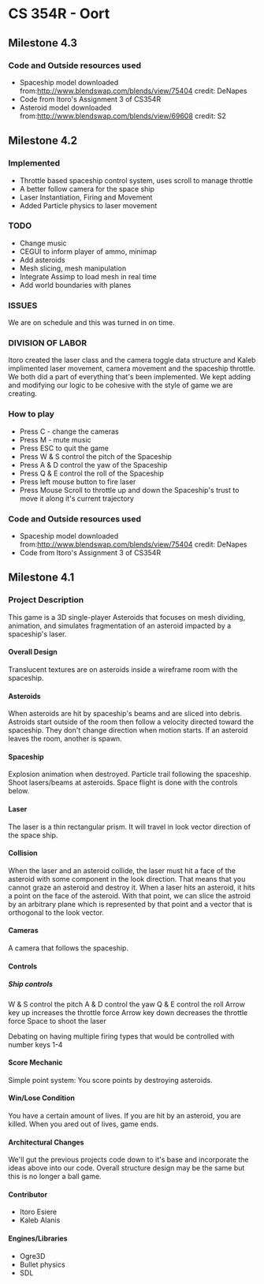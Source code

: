 # CS 354R - Oort

## Milestone 4.3

### Code and Outside resources used
* Spaceship model downloaded from:http://www.blendswap.com/blends/view/75404 credit: DeNapes
* Code from Itoro's Assignment 3 of CS354R
* Asteroid model downloaded from:http://www.blendswap.com/blends/view/69608 credit: S2

## Milestone 4.2

### Implemented
* Throttle based spaceship control system, uses scroll to manage throttle
* A better follow camera for the space ship
* Laser Instantiation, Firing and Movement
* Added Particle physics to laser movement

### TODO
* Change music
* CEGUI to inform player of ammo, minimap
* Add asteroids
* Mesh slicing, mesh manipulation
* Integrate Assimp to load mesh in real time
* Add world boundaries with planes

### ISSUES
We are on schedule and this was turned in on time.

### DIVISION OF LABOR
Itoro created the laser class and the camera toggle data structure and Kaleb implimented laser movement, camera movement and the spaceship throttle. 
We both did a part of everything that's been implemented. We kept adding and modifying our logic to be cohesive with the style of game we are creating.

### How to play
* Press C - change the cameras
* Press M - mute music
* Press ESC to quit the game
* Press W & S control the pitch of the Spaceship
* Press A & D control the yaw  of the Spaceship
* Press Q & E control the roll of the Spaceship
* Press left mouse button to fire laser
* Press Mouse Scroll to throttle up and down the Spaceship's trust to move it along it's current trajectory


### Code and Outside resources used
* Spaceship model downloaded from:http://www.blendswap.com/blends/view/75404 credit: DeNapes
* Code from Itoro's Assignment 3 of CS354R

## Milestone 4.1

### Project Description

This game is a 3D single-player Asteroids that focuses on mesh dividing, animation, and simulates fragmentation of an asteroid impacted by a spaceship's laser.

#### Overall Design

Translucent textures are on asteroids inside a wireframe room with the spaceship. 

#### Asteroids

When asteroids are hit by spaceship's beams and are sliced into debris. Astroids start outside of the room then follow a velocity directed toward the spaceship. They don't change direction when motion starts. If an asteroid leaves the room, another is spawn. 

#### Spaceship

Explosion animation when destroyed. Particle trail following the spaceship. Shoot lasers/beams at asteroids. Space flight is done with the controls below. 

#### Laser

The laser is a thin rectangular prism. It will travel in look vector direction of the space ship. 

#### Collision

When the laser and an asteroid collide, the laser must hit a face of the asteroid with some component in the look direction. That means that you cannot graze an asteroid and destroy it. When a laser hits an asteroid, it hits a point on the face of the asteroid. With that point, we can slice the astroid by an arbitrary plane which is represented by that point and a vector that is orthogonal to the look vector.

#### Cameras

A camera that follows the spaceship. 

#### Controls 

##### Ship controls
W & S control the pitch 
A & D control the yaw 
Q & E control the roll 
Arrow key up increases the throttle force
Arrow key down decreases the throttle force
Space to shoot the laser

Debating on having multiple firing types that would be controlled with number keys 1-4

#### Score Mechanic 

Simple point system: You score points by destroying asteroids.

#### Win/Lose Condition

You have a certain amount of lives. If you are hit by an asteroid, you are killed. When you ared out of lives, game ends. 

#### Architectural Changes

We'll gut the previous projects code down to it's base and incorporate the ideas above into our code. Overall structure design may be the same but this is no longer a ball game. 

#### Contributor
* Itoro Esiere
* Kaleb Alanis

#### Engines/Libraries
* Ogre3D
* Bullet physics
* SDL
